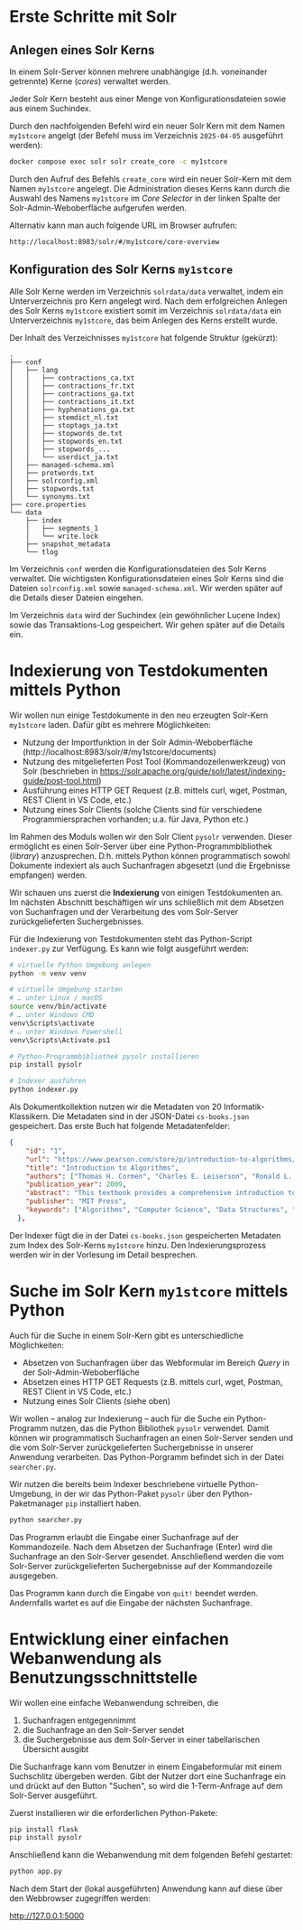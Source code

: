 # Erste Schritte mit Solr

## Anlegen eines Solr Kerns

In einem Solr-Server können mehrere unabhängige (d.h. voneinander getrennte) Kerne (_cores_) verwaltet werden. 

Jeder Solr Kern besteht aus einer Menge von Konfigurationsdateien sowie aus einem Suchindex.

Durch den nachfolgenden Befehl wird ein neuer Solr Kern mit dem Namen `my1stcore` angelgt (der Befehl muss im Verzeichnis `2025-04-05` ausgeführt werden):

```sh
docker compose exec solr solr create_core -c my1stcore
```

Durch den Aufruf des Befehls `create_core` wird ein neuer Solr-Kern mit dem Namen `my1stcore` angelegt. Die Administration dieses Kerns kann durch die Auswahl des Namens `my1stcore` im _Core Selector_ in der linken Spalte der Solr-Admin-Weboberfläche aufgerufen werden. 

Alternativ kann man auch folgende URL im Browser aufrufen:

```
http://localhost:8983/solr/#/my1stcore/core-overview
```

## Konfiguration des Solr Kerns `my1stcore`

Alle Solr Kerne werden im Verzeichnis `solrdata/data` verwaltet, indem ein Unterverzeichnis pro Kern angelegt wird. Nach dem erfolgreichen Anlegen des Solr Kerns `my1stcore` existiert somit im Verzeichnis `solrdata/data` ein Unterverzeichnis `my1stcore`, das beim Anlegen des Kerns erstellt wurde.

Der Inhalt des Verzeichnisses `my1stcore` hat folgende Struktur (gekürzt):

```
.
├── conf
│   ├── lang
│   │   ├── contractions_ca.txt
│   │   ├── contractions_fr.txt
│   │   ├── contractions_ga.txt
│   │   ├── contractions_it.txt
│   │   ├── hyphenations_ga.txt
│   │   ├── stemdict_nl.txt
│   │   ├── stoptags_ja.txt
│   │   ├── stopwords_de.txt
│   │   ├── stopwords_en.txt
│   │   ├── stopwords_...
│   │   └── userdict_ja.txt
│   ├── managed-schema.xml
│   ├── protwords.txt
│   ├── solrconfig.xml
│   ├── stopwords.txt
│   └── synonyms.txt
├── core.properties
└── data
    ├── index
    │   ├── segments_1
    │   └── write.lock
    ├── snapshot_metadata
    └── tlog
```

Im Verzeichnis `conf` werden die Konfigurationsdateien des Solr Kerns verwaltet. Die wichtigsten Konfigurationsdateien eines Solr Kerns sind die Dateien `solrconfig.xml` sowie `managed-schema.xml`. Wir werden später auf die Details dieser Dateien eingehen.

Im Verzeichnis `data` wird der Suchindex (ein gewöhnlicher Lucene Index) sowie das Transaktions-Log gespeichert. Wir gehen später auf die Details ein.

# Indexierung von Testdokumenten mittels Python

Wir wollen nun einige Testdokumente in den neu erzeugten Solr-Kern `my1stcore` laden. Dafür gibt es mehrere Möglichkeiten:

* Nutzung der Importfunktion in der Solr Admin-Weboberfläche (http://localhost:8983/solr/#/my1stcore/documents)
* Nutzung des mitgelieferten Post Tool (Kommandozeilenwerkzeug) von Solr (beschrieben in https://solr.apache.org/guide/solr/latest/indexing-guide/post-tool.html)
* Ausführung eines HTTP GET Request (z.B. mittels curl, wget, Postman, REST Client in VS Code, etc.)
* Nutzung eines Solr Clients (solche Clients sind für verschiedene Programmiersprachen vorhanden; u.a. für Java, Python etc.)

Im Rahmen des Moduls wollen wir den Solr Client `pysolr` verwenden. Dieser ermöglicht es einen Solr-Server über eine Python-Programmbibliothek (_library_) anzusprechen. D.h. mittels Python können programmatisch sowohl Dokumente indexiert als auch Suchanfragen abgesetzt (und die Ergebnisse empfangen) werden.

Wir schauen uns zuerst die **Indexierung** von einigen Testdokumenten an. Im nächsten Abschnitt beschäftigen wir uns schließlich mit dem Absetzen von Suchanfragen und der Verarbeitung des vom Solr-Server zurückgelieferten Suchergebnisses.

Für die Indexierung von Testdokumenten steht das Python-Script `indexer.py` zur Verfügung. Es kann wie folgt ausgeführt werden:

```sh
# virtuelle Python Umgebung anlegen
python -m venv venv

# virtuelle Umgebung starten
# … unter Linux / macOS
source venv/bin/activate
# … unter Windows CMD
venv\Scripts\activate
# … unter Windows Powershell
venv\Scripts\Activate.ps1

# Python-Programmbibliothek pysolr installieren
pip install pysolr

# Indexer ausführen
python indexer.py
```

Als Dokumentkollektion nutzen wir die Metadaten von 20 Informatik-Klassikern. Die Metadaten sind in der JSON-Datei `cs-books.json` gespeichert. Das erste Buch hat folgende Metadatenfelder:

```json
{
    "id": "1",
    "url": "https://www.pearson.com/store/p/introduction-to-algorithms/P100000323631",
    "title": "Introduction to Algorithms",
    "authors": ["Thomas H. Cormen", "Charles E. Leiserson", "Ronald L. Rivest", "Clifford Stein"],
    "publication_year": 2009,
    "abstract": "This textbook provides a comprehensive introduction to the modern study of computer algorithms. It covers a wide range of algorithms in depth, yet makes their design and analysis accessible to all levels of readers.",
    "publisher": "MIT Press",
    "keywords": ["Algorithms", "Computer Science", "Data Structures", "Mathematics"]
  },
```

Der Indexer fügt die in der Datei `cs-books.json` gespeicherten Metadaten zum Index des Solr-Kerns `my1stcore` hinzu. Den Indexierungsprozess werden wir in der Vorlesung im Detail besprechen.

# Suche im Solr Kern `my1stcore` mittels Python

Auch für die Suche in einem Solr-Kern gibt es unterschiedliche Möglichkeiten:

* Absetzen von Suchanfragen über das Webformular im Bereich _Query_ in der Solr-Admin-Weboberfläche
* Absetzen eines HTTP GET Requests (z.B. mittels curl, wget, Postman, REST Client in VS Code, etc.)
* Nutzung eines Solr Clients (siehe oben)

Wir wollen – analog zur Indexierung – auch für die Suche ein Python-Programm nutzen, das die Python Bibliothek `pysolr` verwendet. Damit können wir programmatisch Suchanfragen an einen Solr-Server senden und die vom Solr-Server zurückgelieferten Suchergebnisse in unserer Anwendung verarbeiten. Das Python-Porgramm befindet sich in der Datei `searcher.py`.

Wir nutzen die bereits beim Indexer beschriebene virtuelle Python-Umgebung, in der wir das Python-Paket `pysolr` über den Python-Paketmanager `pip` installiert haben.

```sh
python searcher.py
```

Das Programm erlaubt die Eingabe einer Suchanfrage auf der Kommandozeile. Nach dem Absetzen der Suchanfrage (Enter) wird die Suchanfrage an den Solr-Server gesendet. Anschließend werden die vom Solr-Server zurückgelieferten Suchergebnisse auf der Kommandozeile ausgegeben.

Das Programm kann durch die Eingabe von `quit!` beendet werden. Andernfalls wartet es auf die Eingabe der nächsten Suchanfrage.

# Entwicklung einer einfachen Webanwendung als Benutzungsschnittstelle

Wir wollen eine einfache Webanwendung schreiben, die

1. Suchanfragen entgegennimmt
2. die Suchanfrage an den Solr-Server sendet
3. die Suchergebnisse aus dem Solr-Server in einer tabellarischen Übersicht ausgibt

Die Suchanfrage kann vom Benutzer in einem Eingabeformular mit einem Suchschlitz übergeben werden. Gibt der Nutzer dort eine Suchanfrage ein und drückt auf den Button "Suchen", so wird die 1-Term-Anfrage auf dem Solr-Server ausgeführt.

Zuerst installieren wir die erforderlichen Python-Pakete:

```sh
pip install flask
pip install pysolr
```

Anschließend kann die Webanwendung mit dem folgenden Befehl gestartet:

```sh
python app.py
```

Nach dem Start der (lokal ausgeführten) Anwendung kann auf diese über den Webbrowser zugegriffen werden:

http://127.0.0.1:5000

